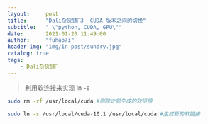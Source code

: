 ```yaml
---
layout:     post
title:      "Dali杂货铺🐰3——CUDA 版本之间的切换"
subtitle:   " \"python, CUDA, GPU\""
date:       2021-01-20 11:49:00
author:     "fuhao7i"
header-img: "img/in-post/sundry.jpg"
catalog: true
tags:
    - Dali杂货铺🐰
---
```


> 利用软连接来实现 ln -s

```Bash
sudo rm -rf /usr/local/cuda #删除之前生成的软链接

sudo ln -s /usr/local/cuda-10.1 /usr/local/cuda #生成新的软链接
```